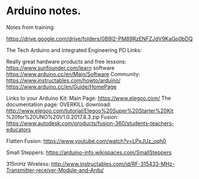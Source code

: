 # Arduino notes.

Notes from training:


https://drive.google.com/drive/folders/0B9I2-PM89RzENFZJdV9KaGp0bDQ


The Tech Arduino and Integrated Engineering PD
Links:


Really great hardware products and free lessons:
https://www.sunfounder.com/learn
software https://www.arduino.cc/en/Main/Software
Community:
https://www.instructables.com/howto/arduino/
https://www.arduino.cc/en/Guide/HomePage

Links to your Arduino Kit:
Main Page: https://www.elegoo.com/
The documentation page:
OVERKILL download: http://www.elegoo.com/tutorial/Elegoo%20Super%20Starter%20Kit
%20for%20UNO%20V1.0.2017.8.3.zip
Fusion: https://www.autodesk.com/products/fusion-360/students-teachers-educators

Flatten Fusion: https://www.youtube.com/watch?v=LPxJUz_oqh0

Small Steppers:
https://arduino-info.wikispaces.com/SmallSteppers

315mHz Wireless:
http://www.instructables.com/id/RF-315433-MHz-Transmitter-receiver-Module-and-Ardu/
